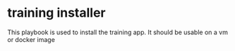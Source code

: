 training installer
=========

This playbook is used to install the training app. It should be usable on a vm or docker image


